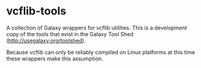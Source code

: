 vcflib-tools
============

A collection of Galaxy wrappers for vcflib utilities. This is a development copy of the tools that exist in the Galaxy Tool Shed (http://usegalaxy.org/toolshed).

Because vcflib can only be reliably compiled on Linux platforms at this time these wrappers make this assumption.

